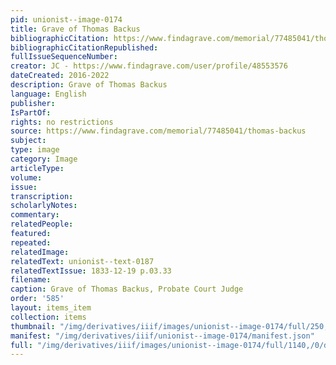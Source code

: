 ```yaml
---
pid: unionist--image-0174
title: Grave of Thomas Backus
bibliographicCitation: https://www.findagrave.com/memorial/77485041/thomas-backus
bibliographicCitationRepublished: 
fullIssueSequenceNumber: 
creator: JC - https://www.findagrave.com/user/profile/48553576
dateCreated: 2016-2022
description: Grave of Thomas Backus
language: English
publisher: 
IsPartOf: 
rights: no restrictions
source: https://www.findagrave.com/memorial/77485041/thomas-backus
subject: 
type: image
category: Image
articleType: 
volume: 
issue: 
transcription: 
scholarlyNotes: 
commentary: 
relatedPeople: 
featured: 
repeated: 
relatedImage: 
relatedText: unionist--text-0187
relatedTextIssue: 1833-12-19 p.03.33
filename: 
caption: Grave of Thomas Backus, Probate Court Judge
order: '585'
layout: items_item
collection: items
thumbnail: "/img/derivatives/iiif/images/unionist--image-0174/full/250,/0/default.jpg"
manifest: "/img/derivatives/iiif/unionist--image-0174/manifest.json"
full: "/img/derivatives/iiif/images/unionist--image-0174/full/1140,/0/default.jpg"
---
```

